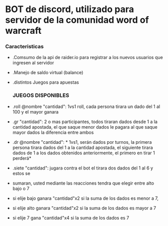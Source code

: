 # BOT de discord, utilizado para servidor de la comunidad word of warcraft 

###  Caracteristicas 
- .Comsumo de la api de raider.io para registrar a los nuevos usuarios que ingresen al servidor
- .Manejo de saldo virtual (balance)
- .distintos Juegos para apuestas 
  ### JUEGOS DISPONIBLES 

- .roll @nombre "cantidad":  1vs1 roll, cada persona tirara un dado del 1 al 100 y el mayor ganara

- .gr "cantidad": 2 o mas participantes, todos tiraran  dados desde 1 a la cantidad apostada, el que saque menor dados le pagara al que saque mayor dados  la diferencia entre ambos 

- .dr @nombre "cantidad": * 1vs1,  serán dados por turnos, la primera persona tirara dados del 1 a la cantidad apostada, el siguiente tirara dados de 1 a los dados obtenidos anteriormente,  el  primero en tirar 1 perderá*

- .siete  "cantidad": jugara contra el bot el tirara dos dados del 1 al 6 y estos se 
- sumaran, usted mediante las reacciones tendra que elegir entre alto bajo o 7
- si elije bajo ganara "cantidad"x2  si la suma de los dados es menor a 7, 
- si elije alto  ganara "cantidad"x2  si la suma de los dados es mayor a 7 
- si elije 7 gana "cantidad"x4 si la suma de  los dados es 7
